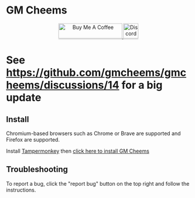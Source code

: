 # GM Cheems

<div align="center" vertical-align="center">
   <a href="https://www.buymeacoffee.com/gmcheems" target="_blank">
    <img
      src="https://www.buymeacoffee.com/assets/img/custom_images/orange_img.png"
      alt="Buy Me A Coffee"
      style="height: 41px !important;width: 174px !important;box-shadow: 0px 3px 2px 0px rgba(190, 190, 190, 0.5) !important;-webkit-box-shadow: 0px 3px 2px 0px rgba(190, 190, 190, 0.5) !important;" />
    </a>

  <a href="https://discord.gmcheems.com/" target="_blank">
    <img
      src="https://img.shields.io/discord/1001021849435652217?color=5865F2&label=DISCORD&logo=discord&logoColor=white"
      alt="Discord server" 
      style="height: 41px !important;box-shadow: 0px 3px 2px 0px rgba(190, 190, 190, 0.5) !important;-webkit-box-shadow: 0px 3px 2px 0px rgba(190, 190, 190, 0.5) !important;" />
  </a>
</div>


# See https://github.com/gmcheems/gmcheems/discussions/14 for a big update

## Install

Chromium-based browsers such as Chrome or Brave are supported and Firefox are supported.

Install [Tampermonkey](https://tampermonkey.net/) then [click here to install GM Cheems](https://github.com/gmcheems/gmcheems/releases/latest/download/gm-cheems.user.js)

## Troubleshooting
To report a bug, click the "report bug" button on the top right and follow the instructions.
